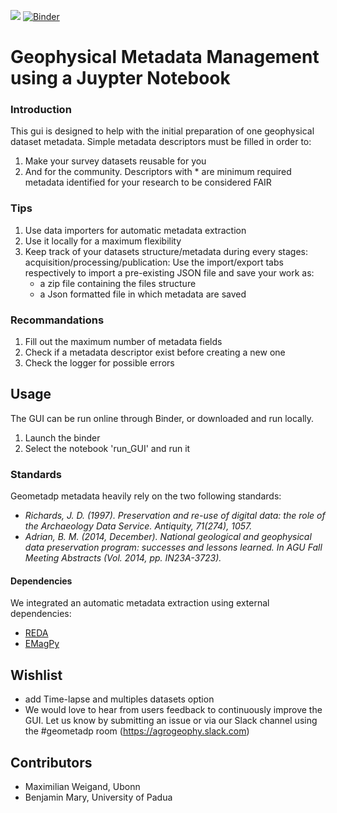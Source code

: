 [<img src="https://img.shields.io/badge/Slack-agrogeophy-1.svg?logo=slack">](https://agrogeophy.slack.com)
[![Binder](https://mybinder.org/badge_logo.svg)](https://mybinder.org/v2/gh/agrogeophy/geometadp.git/HEAD)

# Geophysical Metadata Management using a Juypter Notebook

### Introduction

This gui is designed to help with the initial preparation of one geophysical dataset metadata. Simple metadata descriptors must be filled in order to:

1.  Make your survey datasets reusable for you
2.  And for the community. Descriptors with * are minimum required metadata identified for your research to be considered FAIR

### Tips

1.  Use data importers for automatic metadata extraction
2.  Use it locally for a maximum flexibility
3.  Keep track of your datasets structure/metadata during every stages: acquisition/processing/publication: Use the import/export tabs respectively to import a pre-existing JSON file and save your work as:
    - a zip file containing the files structure
    - a Json formatted file in which metadata are saved

### Recommandations

1.  Fill out the maximum number of metadata fields
2.  Check if a metadata descriptor exist before creating a new one
3.  Check the logger for possible errors

## Usage

The GUI can be run online through Binder, or downloaded and run locally.

1. Launch the binder
2. Select the notebook 'run_GUI' and run it

### Standards

Geometadp metadata heavily rely on the two following standards: 
- <cite>Richards, J. D. (1997). Preservation and re-use of digital data: the role of the Archaeology Data Service. Antiquity, 71(274), 1057.</cite>  
- <cite>Adrian, B. M. (2014, December). National geological and geophysical data preservation program: successes and lessons learned. In AGU Fall Meeting Abstracts (Vol. 2014, pp. IN23A-3723).</cite>  

#### Dependencies

We integrated an automatic metadata extraction using external dependencies:

- [REDA](https://github.com/geophysics-ubonn/reda)
- [EMagPy](https://gitlab.com/hkex/emagpy)

## Wishlist

* add Time-lapse and multiples datasets option 
* We would love to hear from users feedback to continuously improve the GUI. Let us know by submitting an issue or via our Slack channel using the #geometadp room (https://agrogeophy.slack.com)


Contributors
------------
- Maximilian Weigand, Ubonn
- Benjamin Mary, University of Padua
